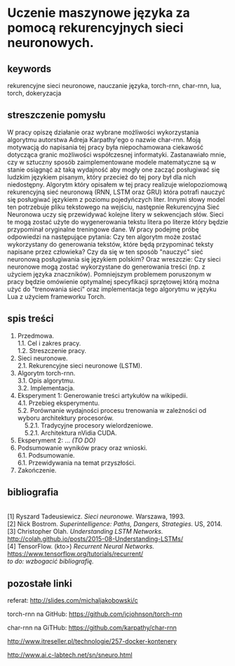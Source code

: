 # Uczenie maszynowe języka za pomocą rekurencyjnych sieci neuronowych.

## keywords
rekurencyjne sieci neuronowe, nauczanie języka, torch-rnn, char-rnn, lua, torch, dokeryzacja

## streszczenie pomysłu
W pracy opiszę działanie oraz wybrane możliwości wykorzystania algorytmu autorstwa Adreja Karpathy'ego o nazwie char-rnn. Moją motywacją do napisania tej pracy była niepochamowana ciekawość dotycząca granic możliwości współczesnej informatyki. Zastanawiało mnie, czy w sztuczny sposób zaimplementowane modele matematyczne są w stanie osiągnąć aż taką wydajność aby mogły one zacząć posługiwać się ludzkim językiem pisanym, który przecież do tej pory był dla nich niedostępny. Algorytm który opisałem w tej pracy realizuje wielopoziomową rekurencyjną sieć neuronową (RNN, LSTM oraz GRU) która potrafi nauczyć się posługiwać językiem z poziomu pojedyńczych liter. Innymi słowy model ten potrzebuje pliku tekstowego na wejściu, następnie Rekurencyjna Sieć Neuronowa uczy się przewidywać kolejne litery w sekwencjach słów. Sieci te mogą zostać użyte do wygenerowania tekstu litera po literze który będzie przypominał oryginalne treningowe dane. W pracy podejmę próbę odpowiedzi na następujące pytania: Czy ten algorytm może zostać wykorzystany do generowania tekstów, które będą przypominać teksty napisane przez człowieka? Czy da się w ten sposób "nauczyć" sieć neuronową posługiwania się językiem polskim? Oraz wreszczie: Czy sieci neuronowe mogą zostać wykorzystane do generowania treści (np. z użyciem języka znaczników). Pomniejszym problemem poruszonym w pracy będzie omówienie optymalnej specyfikacji sprzętowej którą można użyć do "trenowania sieci" oraz implementacja tego algorytmu w języku Lua z użyciem frameworku Torch. 

## spis treści
1. Przedmowa.
<br />1.1. Cel i zakres pracy.
<br />1.2. Streszczenie pracy.
2. Sieci neuronowe.
<br />2.1. Rekurencyjne sieci neuronowe (LSTM).
3. Algorytm torch-rnn.
<br />3.1. Opis algorytmu.
<br />3.2. Implementacja.
4. Eksperyment 1: Generowanie treści artykułów na wikipedii.
<br />4.1. Przebieg eksperymentu.
<br />5.2. Porównanie wydajności procesu trenowania w zależności od wyboru architektury procesorów.
<br />&nbsp;&nbsp;&nbsp;&nbsp;5.2.1. Tradycyjne procesory wielordzeniowe.
<br />&nbsp;&nbsp;&nbsp;&nbsp;5.2.1. Architektura nVidia CUDA.
5. Eksperyment 2: ... <i>(TO DO)</i>
6. Podsumowanie wyników pracy oraz wnioski.
<br />6.1. Podsumowanie.
<br />6.1. Przewidywania na temat przyszłości.
7. Zakończenie.

## bibliografia

<br />[1] Ryszard Tadeusiewicz. <i>Sieci neuronowe.</i> Warszawa, 1993.
<br />[2] Nick Bostrom. <i>Superintelligence: Paths, Dangers, Strategies.</i> US, 2014.
<br />[3] Christopher Olah. <i>Understanding LSTM Networks.</i> http://colah.github.io/posts/2015-08-Understanding-LSTMs/
<br />[4] TensorFlow. (kto>) <i>Recurrent Neural Networks.</i> https://www.tensorflow.org/tutorials/recurrent/
<br /><i>to do: wzbogacić bibliografię.</i>


## pozostałe linki
referat: http://slides.com/michaljakobowski/c

torch-rnn na GitHub: https://github.com/jcjohnson/torch-rnn

char-rnn na GiTHub: https://github.com/karpathy/char-rnn

http://www.itreseller.pl/technologie/257-docker-kontenery

http://www.ai.c-labtech.net/sn/sneuro.html
